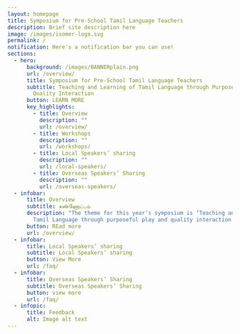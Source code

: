 ```yaml
---
layout: homepage
title: Symposium for Pre-School Tamil Language Teachers
description: Brief site description here
image: /images/isomer-logo.svg
permalink: /
notification: Here's a notification bar you can use!
sections:
  - hero:
      background: /images/BANNERplain.png
      url: /overview/
      title: Symposium for Pre-School Tamil Language Teachers
      subtitle: Teaching and Learning of Tamil Language through Purposeful Play &
        Quality Interaction
      button: LEARN MORE
      key_highlights:
        - title: Overview
          description: ""
          url: /overview/
        - title: Workshops
          description: ""
          url: /workshops/
        - title: Local Speakers’ sharing
          description: ""
          url: /local-speakers/
        - title: Overseas Speakers’ Sharing
          description: ""
          url: /overseas-speakers/
  - infobar:
      title: Overview
      subtitle: கண்ணோட்டம்
      description: "The theme for this year’s symposium is ‘Teaching and Learning of
        Tamil Language through purposeful play and quality interaction’. "
      button: REad more
      url: /overview/
  - infobar:
      title: Local Speakers’ sharing
      subtitle: Local Speakers’ sharing
      button: View More
      url: /faq/
  - infobar:
      title: Overseas Speakers’ Sharing
      subtitle: Overseas Speakers’ Sharing
      button: view more
      url: /faq/
  - infopic:
      title: Feedback
      alt: Image alt text
---
```

